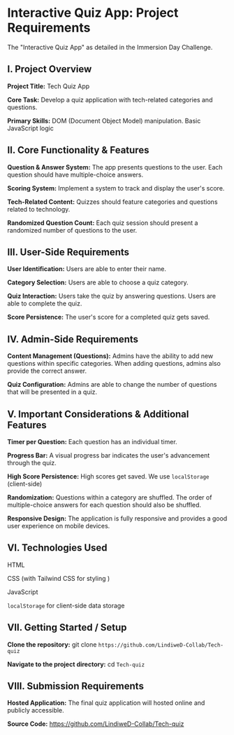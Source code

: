 # Interactive Quiz App: Project Requirements
The "Interactive Quiz App" as detailed in the Immersion Day Challenge.

## Ⅰ. Project Overview

**Project Title:** Tech Quiz App

**Core Task:** Develop a quiz application with tech-related categories and questions.

**Primary Skills:**
DOM (Document Object Model) manipulation.
Basic JavaScript logic

## Ⅱ. Core Functionality & Features
**Question & Answer System:**
The app presents questions to the user.
Each question should have multiple-choice answers.

**Scoring System:** Implement a system to track and display the user's score.

**Tech-Related Content:** Quizzes should feature categories and questions related to technology.

**Randomized Question Count:** Each quiz session should present a randomized number of questions to the user.

## Ⅲ. User-Side Requirements
**User Identification:** Users are able to enter their name.

**Category Selection:** Users are able to choose a quiz category.

**Quiz Interaction:**
Users take the quiz by answering questions.
Users are able to complete the quiz.

**Score Persistence:** The user's score for a completed quiz gets saved.

## Ⅳ. Admin-Side Requirements
**Content Management (Questions):**
Admins have the ability to add new questions within specific categories.
When adding questions, admins also provide the correct answer.

**Quiz Configuration:** Admins are able to change the number of questions that will be presented in a quiz.

## Ⅴ. Important Considerations & Additional Features
**Timer per Question:** Each question has an individual timer.

**Progress Bar:** A visual progress bar indicates the user's advancement through the quiz.

**High Score Persistence:**
High scores get saved.
We use `localStorage` (client-side)

**Randomization:**
Questions within a category are shuffled.
The order of multiple-choice answers for each question should also be shuffled.

**Responsive Design:** The application is fully responsive and provides a good user experience on mobile devices.

## Ⅵ. Technologies Used
HTML

CSS (with Tailwind CSS for styling
)

JavaScript 

`localStorage` for client-side data storage

## Ⅶ. Getting Started / Setup
**Clone the repository:**
git clone `https://github.com/LindiweD-Collab/Tech-quiz`


**Navigate to the project directory:**
cd `Tech-quiz`


## Ⅷ. Submission Requirements
**Hosted Application:** The final quiz application will hosted online and publicly accessible.

**Source Code:** https://github.com/LindiweD-Collab/Tech-quiz
